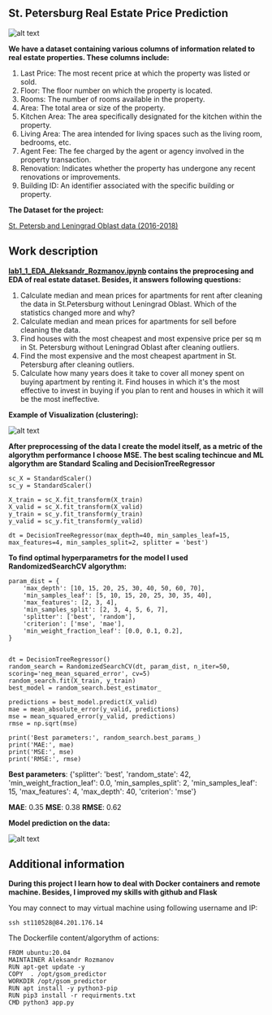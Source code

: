<h2> St. Petersburg Real Estate Price Prediction </h2>

![alt text](https://github.com/Rozmanov423/e2e23flask_super_final/blob/main/images/real_estate.jpg)

**We have a  dataset containing various columns of information related to real estate properties. These columns include:**

1. Last Price: The most recent price at which the property was listed or sold.
2. Floor: The floor number on which the property is located.
3. Rooms: The number of rooms available in the property.
4. Area: The total area or size of the property.
5. Kitchen Area: The area specifically designated for the kitchen within the property.
6. Living Area: The area intended for living spaces such as the living room, bedrooms, etc.
7. Agent Fee: The fee charged by the agent or agency involved in the property transaction.
8. Renovation: Indicates whether the property has undergone any recent renovations or improvements.
9. Building ID: An identifier associated with the specific building or property.


**The Dataset for the project:**
 
[St. Petersb and Leningrad Oblast data (2016-2018)](https://github.com/Rozmanov423/e2e23flask_super_final/blob/main/spb.real.estate.archive.sample5000.tsv)

<h2> Work description </h2>

**[lab1_1_EDA_Aleksandr_Rozmanov.ipynb](https://github.com/Rozmanov423/e2e23flask_super_final/blob/main/lab1_1_EDA_Aleksandr_Rozmanov.ipynb) contains the preprocesing and EDA of real estate dataset. Besides, it answers following questions:**

1. Calculate median and mean prices for apartments for rent after cleaning the data in St.Petersburg without Leningrad Oblast. Which of the statistics changed more and why?
2. Calculate median and mean prices for apartments for sell before cleaning the data.
2. Find houses with the most cheapest and most expensive price per sq m in St. Petersburg without Leningrad Oblast after cleaning outliers.
3. Find the most expensive and the most cheapest apartment in St. Petersburg after cleaning outliers.
4. Calculate how many years does it take to cover all money spent on buying apartment by renting it. Find houses in which it's the most effective to invest in buying if you plan to rent and houses in which it will be the most ineffective.

**Example of Visualization (clustering):**

![alt text](https://github.com/Rozmanov423/e2e23flask_super_final/blob/main/images/vis.png)

**After preprocessing of the data I create the model itself, as a metric of the algorythm performance I choose MSE. The best scaling techincue and ML algorythm are Standard Scaling and DecisionTreeRegressor**

```
sc_X = StandardScaler()
sc_y = StandardScaler()

X_train = sc_X.fit_transform(X_train)
X_valid = sc_X.fit_transform(X_valid)
y_train = sc_y.fit_transform(y_train)
y_valid = sc_y.fit_transform(y_valid)

dt = DecisionTreeRegressor(max_depth=40, min_samples_leaf=15, max_features=4, min_samples_split=2, splitter = 'best')
```	

**To find optimal hyperparametrs for the model I used RandomizedSearchCV algorythm:**

```
param_dist = {
    'max_depth': [10, 15, 20, 25, 30, 40, 50, 60, 70],
    'min_samples_leaf': [5, 10, 15, 20, 25, 30, 35, 40],
    'max_features': [2, 3, 4],
    'min_samples_split': [2, 3, 4, 5, 6, 7],
    'splitter': ['best', 'random'],
    'criterion': ['mse', 'mae'],
    'min_weight_fraction_leaf': [0.0, 0.1, 0.2],
}


dt = DecisionTreeRegressor()
random_search = RandomizedSearchCV(dt, param_dist, n_iter=50, scoring='neg_mean_squared_error', cv=5)
random_search.fit(X_train, y_train)
best_model = random_search.best_estimator_

predictions = best_model.predict(X_valid)
mae = mean_absolute_error(y_valid, predictions)
mse = mean_squared_error(y_valid, predictions)
rmse = np.sqrt(mse)

print('Best parameters:', random_search.best_params_)
print('MAE:', mae)
print('MSE:', mse)
print('RMSE:', rmse)
```	

**Best parameters**: {'splitter': 'best', 'random_state': 42, 'min_weight_fraction_leaf': 0.0, 'min_samples_split': 2, 'min_samples_leaf': 15, 'max_features': 4, 'max_depth': 40, 'criterion': 'mse'}

**MAE**: 0.35
**MSE**: 0.38
**RMSE**: 0.62

**Model prediction on the data:**

![alt text](https://github.com/Rozmanov423/e2e23flask_super_final/blob/main/images/model.png)

<h2> Additional information </h2>

**During this project I learn how to deal with Docker containers and remote machine. Besides, I improved my skills with github and Flask**

You may connect to may virtual machine using following username and IP:

```	
ssh st110528@84.201.176.14
```	

The Dockerfile content/algorythm of actions:

```	
FROM ubuntu:20.04
MAINTAINER Aleksandr Rozmanov
RUN apt-get update -y
COPY  . /opt/gsom_predictor
WORKDIR /opt/gsom_predictor
RUN apt install -y python3-pip
RUN pip3 install -r requirments.txt
CMD python3 app.py
```	
